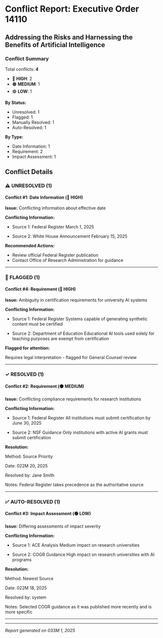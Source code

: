 # Conflict Report: Executive Order 14110
## Addressing the Risks and Harnessing the Benefits of Artificial Intelligence

### Conflict Summary

Total conflicts: **4**

- 🔴 **HIGH**: 2
- 🟠 **MEDIUM**: 1
- 🟢 **LOW**: 1

**By Status:**

- Unresolved: 1
- Flagged: 1
- Manually Resolved: 1
- Auto-Resolved: 1

**By Type:**

- Date Information: 1
- Requirement: 2
- Impact Assessment: 1


## Conflict Details

### ⚠️ **UNRESOLVED** (1)

#### Conflict #1: Date Information (🔴 **HIGH**)

**Issue:** Conflicting information about effective date

**Conflicting Information:**

- Source 1: Federal Register
  March 1, 2025

- Source 2: White House Announcement
  February 15, 2025

**Recommended Actions:**

- Review official Federal Register publication
- Contact Office of Research Administration for guidance

---

### 🚩 **FLAGGED** (1)

#### Conflict #4: Requirement (🔴 **HIGH**)

**Issue:** Ambiguity in certification requirements for university AI systems

**Conflicting Information:**

- Source 1: Federal Register
  Systems capable of generating synthetic content must be certified

- Source 2: Department of Education
  Educational AI tools used solely for teaching purposes are exempt from certification

**Flagged for attention:**

Requires legal interpretation - flagged for General Counsel review

---

### ✓ **RESOLVED** (1)

#### Conflict #2: Requirement (🟠 **MEDIUM**)

**Issue:** Conflicting compliance requirements for research institutions

**Conflicting Information:**

- Source 1: Federal Register
  All institutions must submit certification by June 30, 2025

- Source 2: NSF Guidance
  Only institutions with active AI grants must submit certification

**Resolution:**

Method: Source Priority

Date: 022M 20, 2025

Resolved by: Jane Smith

Notes: Federal Register takes precedence as the authoritative source

---

### ✅ **AUTO-RESOLVED** (1)

#### Conflict #3: Impact Assessment (🟢 **LOW**)

**Issue:** Differing assessments of impact severity

**Conflicting Information:**

- Source 1: ACE Analysis
  Medium impact on research universities

- Source 2: COGR Guidance
  High impact on research universities with AI programs

**Resolution:**

Method: Newest Source

Date: 022M 18, 2025

Resolved by: system

Notes: Selected COGR guidance as it was published more recently and is more specific

---



---

*Report generated on 033M 1, 2025*
